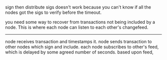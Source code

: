 sign then distribute sigs doesn't work because you can't know if all the nodes got the sigs to verify before the timeout.

you need some way to recover from transactions not being included by a node. This is where each node can listen to each other's changefeed.

---

node receives transaction and timestamps it.
node sends transaction to other nodes which sign and include.
each node subscribes to other's feed, which is delayed by some agreed number of seconds.
based upon feed, 


